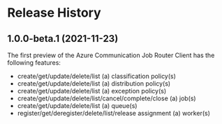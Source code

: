 # Release History

## 1.0.0-beta.1 (2021-11-23)

The first preview of the Azure Communication Job Router Client has the following features:

- create/get/update/delete/list (a) classification policy(s)
- create/get/update/delete/list (a) distribution policy(s)
- create/get/update/delete/list (a) exception policy(s)
- create/get/update/delete/list/cancel/complete/close (a) job(s)
- create/get/update/delete/list (a) queue(s)
- register/get/deregister/delete/list/release assignment (a) worker(s)
